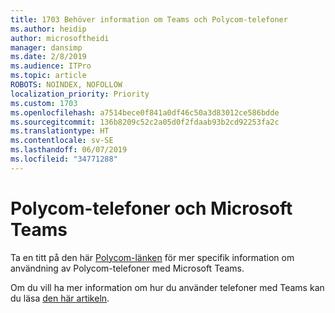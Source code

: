 ```yaml
---
title: 1703 Behöver information om Teams och Polycom-telefoner
ms.author: heidip
author: microsoftheidi
manager: dansimp
ms.date: 2/8/2019
ms.audience: ITPro
ms.topic: article
ROBOTS: NOINDEX, NOFOLLOW
localization_priority: Priority
ms.custom: 1703
ms.openlocfilehash: a7514bece0f841a0df46c50a3d83012ce586bdde
ms.sourcegitcommit: 136b8209c52c2a05d0f2fdaab93b2cd92253fa2c
ms.translationtype: HT
ms.contentlocale: sv-SE
ms.lasthandoff: 06/07/2019
ms.locfileid: "34771288"
---
```

# <a name="polycom-phones-and-microsoft-teams"></a>Polycom-telefoner och Microsoft Teams

Ta en titt på den här [Polycom-länken](http://www.polycom.com/content/dam/polycom/common/documents/faqs/polycom-phones-and-microsoft-teams-faq-enus.pdf) för mer specifik information om användning av Polycom-telefoner med Microsoft Teams.

Om du vill ha mer information om hur du använder telefoner med Teams kan du läsa [den här artikeln](https://docs.microsoft.com/microsoftteams/phones-for-teams).
